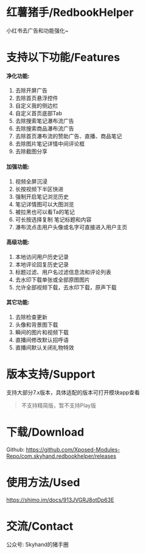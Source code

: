 # 红薯猪手/RedbookHelper

小红书去广告和功能强化~


# 支持以下功能/Features

#### 净化功能: 
1. 去除开屏广告
2. 去除首页悬浮控件
3. 自定义我的侧边栏
4. 自定义首页底部Tab
5. 去除搜索笔记瀑布流广告
6. 去除搜索商品瀑布流广告
7. 去除首页瀑布流的赞助广告、直播、商品笔记
8. 去除图片笔记详情中间评论框
9. 去除截图分享

#### 加强功能:
1. 视频全屏沉浸
2. 长按视频下半区快进
3. 强制开启笔记浏览历史
4. 笔记详情图可以大图浏览
5. 被拉黑也可以看Ta的笔记
6. 可长按选择复制 笔记标题和内容
7. 瀑布流点击用户头像或名字可直接进入用户主页

#### 高级功能:
1. 本地访问用户历史记录
2. 本地评论回复历史记录
3. 标题过滤、用户名过滤信息流和评论列表
4. 去水印下载单张或全部原图图片
5. 允许全部视频下载，去水印下载，原声下载 

#### 其它功能:
1. 去除检查更新
2. 头像和背景图下载
3. 瞬间的图片和视频下载
4. 直播间修改默认招呼语
5. 直播间默认关闭礼物特效




# 版本支持/Support

支持大部分7.x版本，具体适配的版本可打开模块app查看
> 不支持精简版，暂不支持Play版

# 下载/Download

Github: https://github.com/Xposed-Modules-Repo/com.skyhand.redbookhelper/releases


# 使用方法/Used
https://shimo.im/docs/913JVGRJ8otDp63E


# 交流/Contact
公众号: Skyhand的猪手圈

